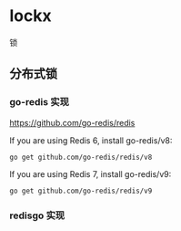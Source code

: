 # lockx

锁

## 分布式锁

### go-redis 实现

https://github.com/go-redis/redis

If you are using Redis 6, install go-redis/v8:

```shell
go get github.com/go-redis/redis/v8
```
If you are using Redis 7, install go-redis/v9:

```shell
go get github.com/go-redis/redis/v9
```

### redisgo 实现

